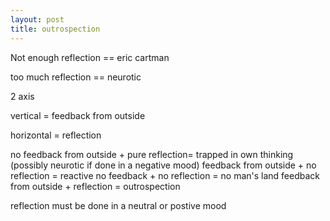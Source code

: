 ```yaml
---
layout: post
title: outrospection
---
```


Not enough reflection == eric cartman

too much reflection == neurotic

2 axis
   

vertical = feedback from outside

horizontal = reflection

no feedback from outside + pure reflection= trapped in own thinking (possibly neurotic if done in a negative mood)
feedback from outside + no reflection = reactive
no feedback + no reflection = no man's land
feedback from outside + reflection  = outrospection

reflection must be done in a neutral or postive mood


